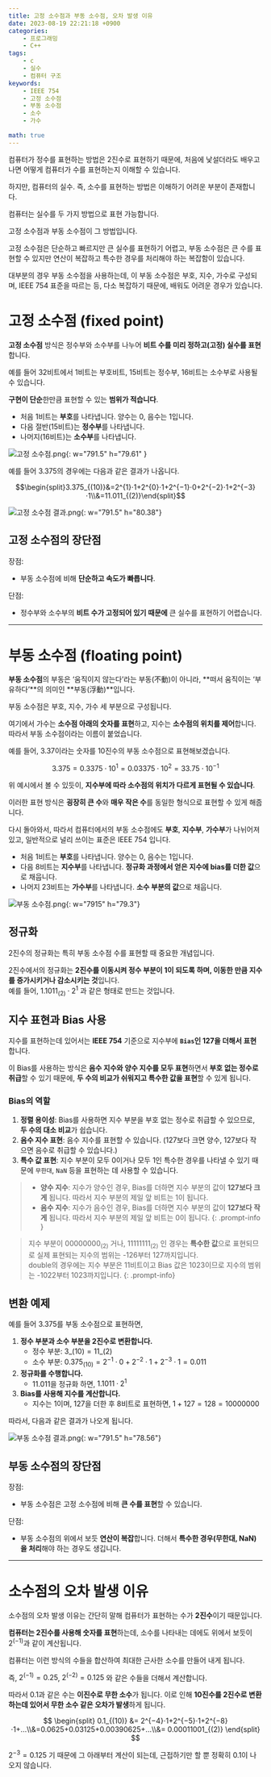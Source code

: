 ```yaml
---
title: 고정 소수점과 부동 소수점, 오차 발생 이유
date: 2023-08-19 22:21:18 +0900
categories:
    - 프로그래밍
    - C++
tags:
    - c
    - 실수
    - 컴퓨터 구조
keywords:
    - IEEE 754
    - 고정 소수점
    - 부동 소수점
    - 소수
    - 가수

math: true
---
```


컴퓨터가 정수를 표현하는 방법은 2진수로 표현하기 때문에, 처음에 낯설더라도 배우고나면 어떻게 컴퓨터가 수를 표현하는지 이해할 수 있습니다.

하지만, 컴퓨터의 실수. 즉, 소수를 표현하는 방법은 이해하기 어려운 부분이 존재합니다.

컴퓨터는 실수를 두 가지 방법으로 표현 가능합니다.

고정 소수점과 부동 소수점이 그 방법입니다.

고정 소수점은 단순하고 빠르지만 큰 실수를 표현하기 어렵고, 부동 소수점은 큰 수를 표현할 수 있지만 연산이 복잡하고 특수한 경우를 처리해야 하는 복잡함이 있습니다.

대부분의 경우 부동 소수점을 사용하는데, 이 부동 소수점은 부호, 지수, 가수로 구성되며, IEEE 754 표준을 따르는 등, 다소 복잡하기 때문에, 배워도 어려운 경우가 있습니다.

# 고정 소수점 (fixed point)

<span class="keyword">**고정 소수점**</span> 방식은 <span class="font_highlight">정수부</span>와 <span class="font_highlight">소수부</span>를 나누어 <span class="important">**비트 수를 미리 정하고(고정) 실수를 표현**</span>합니다.

예를 들어 32비트에서 1비트는 부호비트, 15비트는 정수부, 16비트는 소수부로 사용될 수 있습니다.

**구현이 단순**한만큼 표현할 수 있는 **범위가 적습니다**.

- 처음 1비트는 **부호**를 나타냅니다. 양수는 0, 음수는 1입니다.
- 다음 절반(15비트)는 **정수부**를 나타냅니다.
- 나머지(16비트)는 **소수부**를 나타냅니다.

![고정 소수점.png](https://drive.google.com/uc?export=view&id=17fPABE_ExzyXqL2lWIgPye_nhBX5qzq8&usp=drive_fs){: w="791.5" h="79.61" }

예를 들어 3.375의 경우에는 다음과 같은 결과가 나옵니다.

$$\begin{split}3.375_{(10)}&=2^{1}⋅1+2^{0}⋅1+2^{−1}⋅0+2^{−2}⋅1+2^{−3}⋅1\\&=11.011_{(2)}\end{split}$$

![고정 소수점 결과.png](https://drive.google.com/uc?export=view&id=17iD1ZTcmdjnB3kgjWC37sMUII_mfSmTR&usp=drive_fs){: w="791.5" h="80.38"}

## 고정 소수점의 장단점

장점:

- 부동 소수점에 비해 **단순하고 속도가 빠릅니다**.

단점:

- 정수부와 소수부의 **비트 수가 고정되어 있기 때문에** <span class="important">큰 실수를 표현하기 어렵습니다</span>.

---

# 부동 소수점 (floating point)

<span class="keyword">**부동 소수점**</span>의 부동은 ‘움직이지 않는다’라는 부동(不動)이 아니라, **떠서 움직이는 ‘부유하다’**의 의미인 **부동(浮動)**입니다.

부동 소수점은 <span class="font_highlight">부호</span>, <span class="font_highlight">지수</span>, <span class="font_highlight">가수</span> 세 부분으로 구성됩니다. 

여기에서 <span class="font_highlight">가수</span>는 **소수점 아래의 숫자를 표현**하고, <span class="font_highlight">지수</span>는 **소수점의 위치를 제어**합니다. 따라서 부동 소수점이라는 이름이 붙었습니다.

예를 들어, 3.37이라는 숫자를 10진수의 부동 소수점으로 표현해보겠습니다.

$$
3.375=0.3375⋅10^{1}=0.03375⋅10^{2}=33.75⋅10^{-1}
$$

위 예시에서 볼 수 있듯이, **지수부에 따라 소수점의 위치가 다르게 표현될 수 있습니다**.

이러한 표현 방식은 <span class="font_highlight">**굉장히 큰 수**와 **매우 작은 수**를 동일한 형식으로 표현</span>할 수 있게 해줍니다.

다시 돌아와서, 따라서 컴퓨터에서의 <span class="keyword">부동 소수점</span>에도 **부호**, **지수부**, **가수부**가 나뉘어져 있고, 일반적으로 널리 쓰이는 표준은 <span class="keyword">IEEE 754</span> 입니다.

- 처음 1비트는 <span class="important">**부호**</span>를 나타냅니다. 양수는 0, 음수는 1입니다.
- 다음 8비트는 <span class="important">**지수부**</span>를 나타냅니다. **정규화 과정에서 얻은 지수에 bias를 더한 값**으로 채웁니다.
- 나머지 23비트는 <span class="important">**가수부**</span>를 나타냅니다. **소수 부분의 값**으로 채웁니다.

![부동 소수점.png](https://drive.google.com/uc?export=view&id=17kFlbI6VROMfOfZa2sBFfiBVtNebFqXZ&usp=drive_fs){: w="7915" h="79.3"}

## 정규화

2진수의 정규화는 특히 부동 소수점 수를 표현할 때 중요한 개념입니다.

2진수에서의 정규화는 **2진수를 이동시켜 정수 부분이 1이 되도록 하며, 이동한 만큼 지수를 증가시키거나 감소시키는 것**입니다. <br> 예를 들어, $1.1011_{(2)}⋅2^1$ 과 같은 형태로 만드는 것입니다.

## 지수 표현과 Bias 사용

지수를 표현하는데 있어서는 **IEEE 754** 기준으로 지수부에 **`Bias`인 127을 더해서 표현**합니다.

이 Bias를 사용하는 방식은 **음수 지수와 양수 지수를 모두 표현**하면서 **부호 없는 정수로 취급**할 수 있기 때문에, **두 수의 비교가 쉬워지고 특수한 값을 표현**할 수 있게 됩니다.

### Bias의 역할

1. <span class="important">**정렬 용이성**</span>: Bias를 사용하면 지수 부분을 부호 없는 정수로 취급할 수 있으므로, **두 수의 대소 비교**가 쉽습니다.
2. <span class="important">**음수 지수 표현**</span>: 음수 지수를 표현할 수 있습니다. (127보다 크면 양수, 127보다 작으면 음수로 취급할 수 있습니다.)
3. <span class="important">**특수 값 표현**</span>: 지수 부분이 모두 0이거나 모두 1인 특수한 경우를 나타낼 수 있기 때문에 `무한대`, `NaN` 등을 표현하는 데 사용할 수 있습니다.


> - **양수 지수**: 지수가 양수인 경우, Bias를 더하면 지수 부분의 값이 **127보다 크게** 됩니다. 따라서 지수 부분의 제일 앞 비트는 1이 됩니다.
> - **음수 지수**: 지수가 음수인 경우, Bias를 더하면 지수 부분의 값이 **127보다 작게** 됩니다. 따라서 지수 부분의 제일 앞 비트는 0이 됩니다.
{: .prompt-info }


> 지수 부분이 <span>$00000000_{(2)}$</span> 거나, <span>$11111111_{(2)}$</span> 인 경우는 **특수한 값**으로 표현되므로 실제 표현되는 지수의 범위는 -126부터 127까지입니다.
> <br> double의 경우에는 지수 부분은 11비트이고 Bias 값은 1023이므로 지수의 범위는 -1022부터 1023까지입니다.
{: .prompt-info}


## 변환 예제

예를 들어 3.375를 부동 소수점으로 표현하면,

1. **정수 부분과 소수 부분을 2진수로 변환합니다.**
    - 정수 부분: $3\_{(10)}=11\_{(2)}$
    - 소수 부분: $0.375_{(10)}=2^{−1}⋅0+2^{−2}⋅1+2^{−3}⋅1=0.011$
2. **정규화를 수행합니다.**
    - $11.011$을 정규화 하면, $1.1011·2^1$
3. **Bias를 사용해 지수를 계산합니다.**
    - 지수는 1이며, 127을 더한 후 8비트로 표현하면, $1+127=128=10000000$

따라서, 다음과 같은 결과가 나오게 됩니다.

![부동 소수점 결과.png](https://drive.google.com/uc?export=view&id=17k_ZHyeA8MCnlMviaswRxxf2vmGyT7aH&usp=drive_fs){: w="791.5" h="78.56"}

## 부동 소수점의 장단점

장점:

- 부동 소수점은 고정 소수점에 비해 <span class="important">**큰 수를 표현**</span>할 수 있습니다.

단점:

- 부동 소수점의 위에서 보듯 **연산이 복잡**합니다. 더해서 **특수한 경우<span class="small">(무한대, NaN)</span>을 처리**해야 하는 경우도 생깁니다.

---

# 소수점의 오차 발생 이유

소수점의 오차 발생 이유는 간단히 말해 컴퓨터가 표현하는 수가 <span class="keyword">**2진수**</span>이기 때문입니다.

**컴퓨터는 2진수를 사용해 숫자를 표현**하는데, 소수를 나타내는 데에도 위에서 보듯이 $2^{(-1)}$과 같이 계산됩니다.

컴퓨터는 이런 방식의 수들을 합산하여 최대한 근사한 소수를 만들어 내게 됩니다.

즉,  $2^{(-1)}=0.25$, $2^{(-2)}=0.125$ 와 같은 수들을 더해서 계산합니다.

따라서 $0.1$과 같은 수는 **이진수로 무한 소수**가 됩니다. 이로 인해 <span class="font_highlight">**10진수를 2진수로 변환하는데 있어서 무한 소수 같은 오차가 발생**</span>하게 됩니다.

$$
\begin{split} 0.1_{(10)} &= 2^{−4}⋅1+2^{−5}⋅1+2^{−8}⋅1+...\\&=0.0625+0.03125+0.00390625+...\\&= 0.00011001_{(2)} \end{split}
$$

$2^{-3}=0.125$ 기 때문에 그 아래부터 계산이 되는데, 근접하기만 할 뿐 정확히 0.1이 나오지 않습니다.